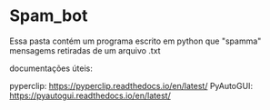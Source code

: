 # Spam_bot  

Essa pasta contém um programa escrito em python que "spamma" mensagems retiradas de um arquivo .txt

documentações úteis:

pyperclip: https://pyperclip.readthedocs.io/en/latest/ 
PyAutoGUI: https://pyautogui.readthedocs.io/en/latest/

